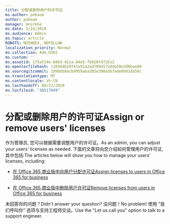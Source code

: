 ```yaml
---
title: 分配或删除用户的许可证
ms.author: pebaum
author: pebaum
manager: mnirkhe
ms.date: 2/24/2018
ms.audience: Admin
ms.topic: article
ROBOTS: NOINDEX, NOFOLLOW
localization_priority: Normal
ms.collection: Adm_O365
ms.custom: ''
ms.assetid: 175af24e-b863-42ca-84e5-fb920f472b12
ms.openlocfilehash: c1658db24741e91a2ed789d172dda50e3d6bae09
ms.sourcegitcommit: 1d98db8acb9959aba3b5e308a567ade6b62da56c
ms.translationtype: MT
ms.contentlocale: zh-CN
ms.lasthandoff: 08/22/2019
ms.locfileid: "36517849"
---
```

# <a name="assign-or-remove-users-licenses"></a><span data-ttu-id="757de-102">分配或删除用户的许可证</span><span class="sxs-lookup"><span data-stu-id="757de-102">Assign or remove users' licenses</span></span>

<span data-ttu-id="757de-103">作为管理员, 您可以根据需要调整用户的许可证。</span><span class="sxs-lookup"><span data-stu-id="757de-103">As an admin, you can adjust your users' licenses as needed.</span></span> <span data-ttu-id="757de-104">下面的文章将向您介绍如何管理用户的许可证, 其中包括:</span><span class="sxs-lookup"><span data-stu-id="757de-104">The articles below will show you how to manage your users' licenses, including:</span></span>
  
- [<span data-ttu-id="757de-105">在 Office 365 商业版中向用户分配许可证</span><span class="sxs-lookup"><span data-stu-id="757de-105">Assign licenses to users in Office 365 for business</span></span>](https://support.office.com/article/997596b5-4173-4627-b915-36abac6786dc)
    
- [<span data-ttu-id="757de-106">在 Office 365 商业版中删除用户许可证</span><span class="sxs-lookup"><span data-stu-id="757de-106">Remove licenses from users in Office 365 for business</span></span>](https://support.office.com/article/9b497c85-d0a4-4735-80fa-d3565bc05bd1)
    
<span data-ttu-id="757de-107">未回答你的问题？</span><span class="sxs-lookup"><span data-stu-id="757de-107">Didn't answer your question?</span></span> <span data-ttu-id="757de-108">没问题！</span><span class="sxs-lookup"><span data-stu-id="757de-108">No problem!</span></span> <span data-ttu-id="757de-109">使用 "我们呼叫你" 选项与支持工程师交谈。</span><span class="sxs-lookup"><span data-stu-id="757de-109">Use the "Let us call you" option to talk to a support engineer.</span></span>
  

